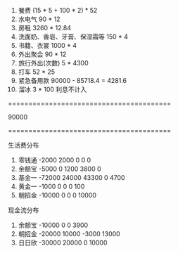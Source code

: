 

1. 餐费 (15 * 5 + 100 * 2) * 52
2. 水电气 90 * 12
3. 房租 3260 * 12.84
4. 洗面奶、香皂、牙膏、保湿霜等 150 * 4
5. 书籍、衣裳 1000 * 4
6. 外出聚会 90 * 12
7. 旅行外出(次数) 5 * 4300
8. 打车 52 * 25
9. 紧急备用款 90000 - 85718.4 = 4281.6
0. 溜冰 3 * 100 利息不计入

========================================

90000

========================================

生活费分布

1. 零钱通  -2000  2000     0    0     0
2. 余额宝  -5000     0  1200 3800     0
3. 基金一 -72000 24000 43300    0  4700
4. 黄金一  -1000     0     0    0   100
5. 朝招金 -10000     0     0    0 10000

现金流分布

1. 余额宝 -10000     0     0  3900
2. 朝招金 -20000 10000 -3000 13000
3. 日日欣 -30000 20000     0 10000